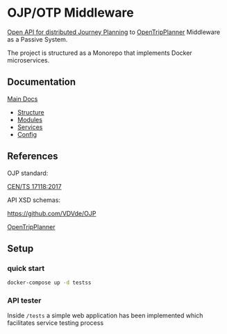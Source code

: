 # OJP/OTP Middleware

[Open API for distributed Journey Planning](https://github.com/VDVde/OJP) to [OpenTripPlanner](https://github.com/opentripplanner) Middleware as a Passive System.

The project is structured as a Monorepo that implements Docker microservices.

## Documentation

[Main Docs](docs/README.md)
- [Structure](docs/README.md#structure)
- [Modules](docs/modules.md)
- [Services](docs/services.md)
- [Config](docs/config.md)

## References

OJP standard:

[CEN/TS 17118:2017](https://standards.cen.eu/dyn/www/f?p=204:110:0::::FSP_LANG_ID,FSP_PROJECT:25,62236&cs=1B542F8CC8406A0BD65B6937689DD7740)

API XSD schemas:

https://github.com/VDVde/OJP

[OpenTripPlanner](https://github.com/opentripplanner)

## Setup

### quick start

```bash
docker-compose up -d testss
```

### API tester

Inside ```/tests``` a simple web application has been implemented which facilitates service testing process

